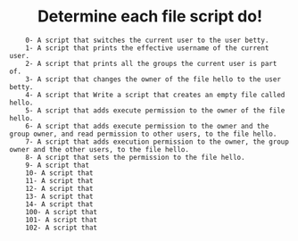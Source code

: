 <h1 align="center">Determine each file script do!</h1>

        0- A script that switches the current user to the user betty.
        1- A script that prints the effective username of the current user. 
        2- A script that prints all the groups the current user is part of.
        3- A script that changes the owner of the file hello to the user betty.
        4- A script that Write a script that creates an empty file called hello.
        5- A script that adds execute permission to the owner of the file hello.
        6- A script that adds execute permission to the owner and the group owner, and read permission to other users, to the file hello.
        7- A script that adds execution permission to the owner, the group owner and the other users, to the file hello.
        8- A script that sets the permission to the file hello.
        9- A script that 
        10- A script that 
        11- A script that 
        12- A script that 
        13- A script that 
        14- A script that 
        100- A script that 
        101- A script that 
        102- A script that 
